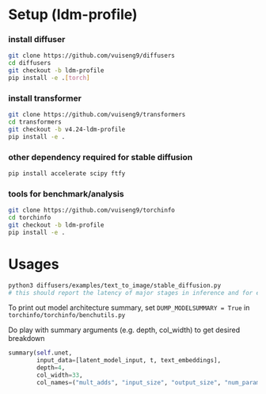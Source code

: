 # Setup (ldm-profile)

### install diffuser
```bash
git clone https://github.com/vuiseng9/diffusers
cd diffusers
git checkout -b ldm-profile
pip install -e .[torch]
```

### install transformer
```bash
git clone https://github.com/vuiseng9/transformers
cd transformers
git checkout -b v4.24-ldm-profile
pip install -e .
```

### other dependency required for stable diffusion
```bash
pip install accelerate scipy ftfy
```

### tools for benchmark/analysis
```bash
git clone https://github.com/vuiseng9/torchinfo
cd torchinfo
git checkout -b ldm-profile
pip install -e .
```

# Usages
```bash
python3 diffusers/examples/text_to_image/stable_diffusion.py
# this should report the latency of major stages in inference and for each function wrapped with timeit
```
To print out model architecture summary,
set `DUMP_MODELSUMMARY = True` in `torchinfo/torchinfo/benchutils.py`

Do play with summary arguments (e.g. depth, col_width) to get desired breakdown
```python
summary(self.unet, 
        input_data=[latent_model_input, t, text_embeddings], 
        depth=4, 
        col_width=33,
        col_names=("mult_adds", "input_size", "output_size", "num_params"))
```
